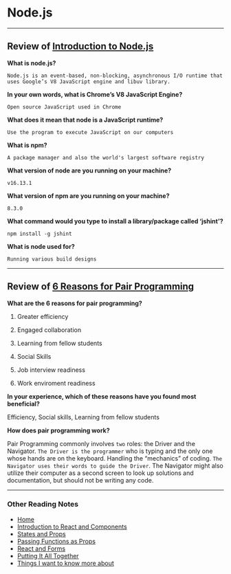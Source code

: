 # Node.js

***

## Review of [Introduction to Node.js](https://www.sitepoint.com/an-introduction-to-node-js/)

**What is node.js?**

`Node.js is an event-based, non-blocking, asynchronous I/O runtime that uses Google’s V8 JavaScript engine and libuv library.`

**In your own words, what is Chrome’s V8 JavaScript Engine?**

`Open source JavaScript used in Chrome`

**What does it mean that node is a JavaScript runtime?**

`Use the program to execute JavaScript on our computers`

**What is npm?**

`A package manager and also the world's largest software registry`

**What version of node are you running on your machine?**

`v16.13.1`

**What version of npm are you running on your machine?**

`8.3.0`

**What command would you type to install a library/package called ‘jshint’?**

`npm install -g jshint`

**What is node used for?**

`Running various build designs`

***

## Review of [6 Reasons for Pair Programming](https://www.codefellows.org/blog/6-reasons-for-pair-programming/)

**What are the 6 reasons for pair programming?**

  1. Greater efficiency

  2. Engaged collaboration

  3. Learning from fellow students

  4. Social Skills

  5. Job interview readiness

  6. Work enviroment readiness

**In your experience, which of these reasons have you found most beneficial?**

Efficiency, Social skills, Learning from fellow students

**How does pair programming work?**

Pair Programming commonly involves `two` roles: the Driver and the Navigator. `The Driver is the programmer` who is typing and the only one whose hands are on the keyboard. Handling the “mechanics” of coding. `The Navigator uses their words to guide the Driver`.  The Navigator might also utilize their computer as a second screen to look up solutions and documentation, but should not be writing any code.

***

### Other Reading Notes

- [Home](README.md)
- [Introduction to React and Components](class-1.md)
- [States and Props](class-2.md)
- [Passing Functions as Props](class-3.md)
- [React and Forms](class-04.md)
- [Putting It All Together](class-5.md)
- [Things I want to know more about](questions.md)
